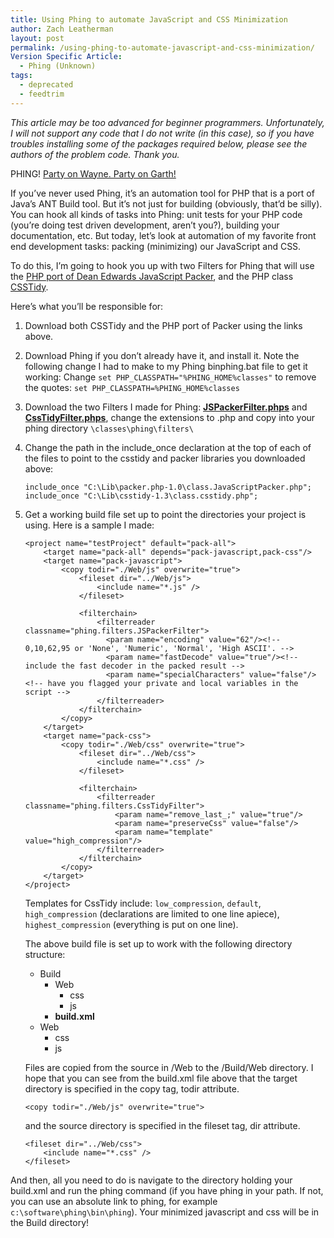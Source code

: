 ```yaml
---
title: Using Phing to automate JavaScript and CSS Minimization
author: Zach Leatherman
layout: post
permalink: /using-phing-to-automate-javascript-and-css-minimization/
Version Specific Article:
  - Phing (Unknown)
tags:
  - deprecated
  - feedtrim
---
```


*This article may be too advanced for beginner programmers. Unfortunately, I will not support any code that I do not write (in this case), so if you have troubles installing some of the packages required below, please see the authors of the problem code. Thank you.*

PHING! [Party on Wayne. Party on Garth!][1]

 [1]: http://en.wikipedia.org/wiki/Wayne's_World

If you’ve never used Phing, it’s an automation tool for PHP that is a port of Java’s ANT Build tool. But it’s not just for building (obviously, that’d be silly). You can hook all kinds of tasks into Phing: unit tests for your PHP code (you’re doing test driven development, aren’t you?), building your documentation, etc. But today, let’s look at automation of my favorite front end development tasks: packing (minimizing) our JavaScript and CSS.

To do this, I’m going to hook you up with two Filters for Phing that will use the [PHP port of Dean Edwards JavaScript Packer][2], and the PHP class [CSSTidy][3].

 [2]: http://joliclic.free.fr/php/javascript-packer/en/
 [3]: http://csstidy.sourceforge.net/

Here’s what you’ll be responsible for:

1.  Download both CSSTidy and the PHP port of Packer using the links above.
2.  Download Phing if you don’t already have it, and install it. Note the following change I had to make to my Phing binphing.bat file to get it working: Change `set PHP_CLASSPATH="%PHING_HOME%classes"` to remove the quotes: `set PHP_CLASSPATH=%PHING_HOME%classes`
3.  Download the two Filters I made for Phing: **[JSPackerFilter.phps][4]** and **[CssTidyFilter.phps][5]**, change the extensions to .php and copy into your phing directory `\classes\phing\filters\`
4.  Change the path in the include_once declaration at the top of each of the files to point to the csstidy and packer libraries you downloaded above: 

        include_once "C:\Lib\packer.php-1.0\class.JavaScriptPacker.php";
        include_once "C:\Lib\csstidy-1.3\class.csstidy.php";

5.  Get a working build file set up to point the directories your project is using. Here is a sample I made:     

        <project name="testProject" default="pack-all">
            <target name="pack-all" depends="pack-javascript,pack-css"/>
            <target name="pack-javascript">
                <copy todir="./Web/js" overwrite="true">
                    <fileset dir="../Web/js">
                        <include name="*.js" />
                    </fileset>
         
                    <filterchain>
                        <filterreader classname="phing.filters.JSPackerFilter">
                          <param name="encoding" value="62"/><!-- 0,10,62,95 or 'None', 'Numeric', 'Normal', 'High ASCII'. -->
                          <param name="fastDecode" value="true"/><!-- include the fast decoder in the packed result -->
                          <param name="specialCharacters" value="false"/><!-- have you flagged your private and local variables in the script -->
                        </filterreader>
                    </filterchain>
                </copy>
            </target>
            <target name="pack-css">
                <copy todir="./Web/css" overwrite="true">
                    <fileset dir="../Web/css">
                        <include name="*.css" />
                    </fileset>
         
                    <filterchain>
                        <filterreader classname="phing.filters.CssTidyFilter">
                            <param name="remove_last_;" value="true"/>
                            <param name="preserveCss" value="false"/>
                            <param name="template" value="high_compression"/>
                        </filterreader>
                    </filterchain>
                </copy>
            </target>
        </project>
        
    
    Templates for CssTidy include: `low_compression`, `default`, `high_compression` (declarations are limited to one line apiece), `highest_compression` (everything is put on one line).
    
    The above build file is set up to work with the following directory structure:
    
    *   Build 
        *   Web 
            *   css
            *   js
        *   **build.xml**
    *   Web 
        *   css
        *   js
    
    Files are copied from the source in /Web to the /Build/Web directory. I hope that you can see from the build.xml file above that the target directory is specified in the copy tag, todir attribute.
    
        <copy todir="./Web/js" overwrite="true">
    
    and the source directory is specified in the fileset tag, dir attribute.
    
        <fileset dir="../Web/css">
            <include name="*.css" />
        </fileset>

 [4]: /Projects/phing/JSPackerFilter.phps
 [5]: /Projects/phing/CssTidyFilter.phps

And then, all you need to do is navigate to the directory holding your build.xml and run the phing command (if you have phing in your path. If not, you can use an absolute link to phing, for example `c:\software\phing\bin\phing`). Your minimized javascript and css will be in the Build directory!
